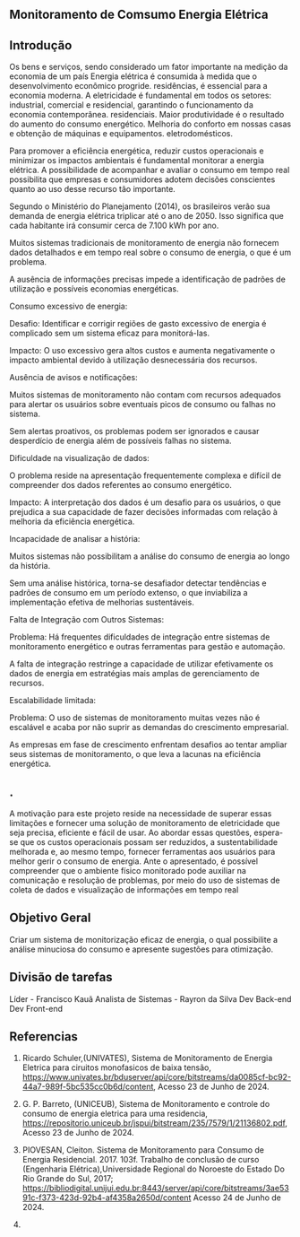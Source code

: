 ## Monitoramento de Comsumo Energia Elétrica

## Introdução
Os bens e serviços, sendo considerado um fator importante na medição da economia de um país
Energia elétrica é consumida à medida que o desenvolvimento econômico progride.
residências, é essencial para a economia moderna. A eletricidade é fundamental em todos os setores: industrial, comercial e residencial, garantindo o funcionamento da economia contemporânea.
residenciais. Maior produtividade é o resultado do aumento do consumo energético.
Melhoria do conforto em nossas casas e obtenção de máquinas e equipamentos.
eletrodomésticos.

Para promover a eficiência energética, reduzir custos operacionais e minimizar os impactos ambientais é fundamental monitorar a energia elétrica. A possibilidade de acompanhar 
e avaliar o consumo em tempo real possibilita que empresas e consumidores adotem decisões conscientes quanto ao uso desse recurso tão importante.

Segundo o Ministério do Planejamento (2014), os brasileiros verão sua demanda 
de energia elétrica triplicar até o ano de 2050. Isso significa que cada habitante irá 
consumir cerca de 7.100 kWh por ano. 


Muitos sistemas tradicionais de monitoramento de energia não fornecem dados detalhados e em tempo real sobre o consumo de energia, o que é um problema.

A ausência de informações precisas impede a identificação de padrões de utilização e possíveis economias energéticas.

Consumo excessivo de energia: 

Desafio: Identificar e corrigir regiões de gasto excessivo de energia é complicado sem um sistema eficaz para monitorá-las.

Impacto: O uso excessivo gera altos custos e aumenta negativamente o impacto ambiental devido à utilização desnecessária dos recursos.

Ausência de avisos e notificações:

Muitos sistemas de monitoramento não contam com recursos adequados para alertar os usuários sobre eventuais picos de consumo ou falhas no sistema.

Sem alertas proativos, os problemas podem ser ignorados e causar desperdício de energia além de possíveis falhas no sistema.

Dificuldade na visualização de dados:

O problema reside na apresentação frequentemente complexa e difícil de compreender dos dados referentes ao consumo energético.

Impacto: A interpretação dos dados é um desafio para os usuários, o que prejudica a sua capacidade de fazer decisões 
informadas com relação à melhoria da eficiência energética.

Incapacidade de analisar a história:

Muitos sistemas não possibilitam a análise do consumo de energia ao longo da história.

Sem uma análise histórica, torna-se desafiador detectar tendências e padrões de consumo em um período extenso,
o que inviabiliza a implementação efetiva de melhorias sustentáveis.

Falta de Integração com Outros Sistemas:

Problema: Há frequentes dificuldades de integração entre sistemas de monitoramento energético e outras ferramentas para gestão e automação.

A falta de integração restringe a capacidade de utilizar efetivamente os dados de energia em estratégias mais
amplas de gerenciamento de recursos.

Escalabilidade limitada:

Problema: O uso de sistemas de monitoramento muitas vezes não é escalável e acaba por não suprir as demandas do crescimento empresarial.

As empresas em fase de crescimento enfrentam desafios ao tentar ampliar seus sistemas de monitoramento, o que leva a lacunas
na eficiência energética.

## .

A motivação para este projeto reside na necessidade de superar essas limitações e fornecer uma solução de monitoramento 
de eletricidade que seja precisa, eficiente e fácil de usar. 
Ao abordar essas questões, espera-se que os custos operacionais possam ser reduzidos, a sustentabilidade melhorada e, 
ao mesmo tempo, fornecer ferramentas aos usuários para melhor gerir o consumo de energia. 
 Ante o apresentado, é possível compreender que o ambiente físico monitorado pode 
auxiliar na comunicação e resolução de problemas, por meio do uso de sistemas de coleta de 
dados e visualização de informações em tempo real 

## Objetivo Geral

Criar um sistema de monitorização eficaz de energia, o qual possibilite a análise minuciosa do consumo e apresente sugestões para otimização.

## Divisão de tarefas
Líder - Francisco Kauã
Analista de Sistemas - Rayron da Silva 
Dev Back-end
Dev Front-end 

## Referencias 

1. Ricardo Schuler,(UNIVATES), Sistema de Monitoramento de Energia Eletrica para ciruitos monofasicos de baixa tensão,
   https://www.univates.br/bduserver/api/core/bitstreams/da0085cf-bc92-44a7-989f-5bc535cc0b6d/content, Acesso 23 de Junho de 2024.

2. G. P. Barreto, (UNICEUB), Sistema de Monitoramento e controle do consumo de energia eletrica para uma residencia, 
   https://repositorio.uniceub.br/jspui/bitstream/235/7579/1/21136802.pdf, Acesso 23 de Junho de 2024.

3. PIOVESAN, Cleiton. Sistema de Monitoramento para Consumo de Energia Residencial. 2017. 103f. Trabalho de conclusão de curso (Engenharia Elétrica),Universidade Regional do Noroeste do Estado Do Rio Grande do Sul, 2017; https://bibliodigital.unijui.edu.br:8443/server/api/core/bitstreams/3ae5391c-f373-423d-92b4-af4358a2650d/content Acesso 24 de Junho de 2024.

4. 
